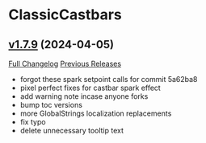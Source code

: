 # ClassicCastbars

## [v1.7.9](https://github.com/wardz/ClassicCastbars/tree/v1.7.9) (2024-04-05)
[Full Changelog](https://github.com/wardz/ClassicCastbars/compare/v1.7.8...v1.7.9) [Previous Releases](https://github.com/wardz/ClassicCastbars/releases)

- forgot these spark setpoint calls for commit 5a62ba8  
- pixel perfect fixes for castbar spark effect  
- add warning note incase anyone forks  
- bump toc versions  
- more GlobalStrings localization replacements  
- fix typo  
- delete unnecessary tooltip text  

